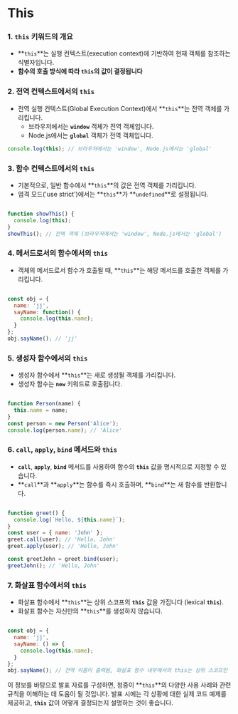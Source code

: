 # This

### **1. `this` 키워드의 개요**

- **`this`**는 실행 컨텍스트(execution context)에 기반하여 현재 객체를 참조하는 식별자입니다.
- **함수의 호출 방식에 따라 `this`의 값이 결정됩니다**

### **2. 전역 컨텍스트에서의 `this`**

- 전역 실행 컨텍스트(Global Execution Context)에서 **`this`**는 전역 객체를 가리킵니다.
    - 브라우저에서는 **`window`** 객체가 전역 객체입니다.
    - Node.js에서는 **`global`** 객체가 전역 객체입니다.

```jsx
console.log(this); // 브라우저에서는 'window', Node.js에서는 'global'

```

### **3. 함수 컨텍스트에서의 `this`**

- 기본적으로, 일반 함수에서 **`this`**의 값은 전역 객체를 가리킵니다.
- 엄격 모드('use strict')에서는 **`this`**가 **`undefined`**로 설정됩니다.

```jsx

function showThis() {
  console.log(this);
}
showThis(); // 전역 객체 (브라우저에서는 'window', Node.js에서는 'global')
```

### **4. 메서드로서의 함수에서의 `this`**

- 객체의 메서드로서 함수가 호출될 때, **`this`**는 해당 메서드를 호출한 객체를 가리킵니다.

```jsx

const obj = {
  name: 'jj',
  sayName: function() {
    console.log(this.name);
  }
};
obj.sayName(); // 'jj'

```

### **5. 생성자 함수에서의 `this`**

- 생성자 함수에서 **`this`**는 새로 생성될 객체를 가리킵니다.
- 생성자 함수는 **`new`** 키워드로 호출됩니다.

```jsx

function Person(name) {
  this.name = name;
}
const person = new Person('Alice');
console.log(person.name); // 'Alice'

```

### **6. `call`, `apply`, `bind` 메서드와 `this`**

- **`call`**, **`apply`**, **`bind`** 메서드를 사용하여 함수의 **`this`** 값을 명시적으로 지정할 수 있습니다.
- **`call`**과 **`apply`**는 함수를 즉시 호출하며, **`bind`**는 새 함수를 반환합니다.

```jsx

function greet() {
  console.log(`Hello, ${this.name}`);
}
const user = { name: 'John' };
greet.call(user); // 'Hello, John'
greet.apply(user); // 'Hello, John'

const greetJohn = greet.bind(user);
greetJohn(); // 'Hello, John'

```

### **7. 화살표 함수에서의 `this`**

- 화살표 함수에서 **`this`**는 상위 스코프의 **`this`** 값을 가집니다 (lexical **`this`**).
- 화살표 함수는 자신만의 **`this`**를 생성하지 않습니다.

```jsx

const obj = {
  name: 'jj',
  sayName: () => {
    console.log(this.name);
  }
};
obj.sayName(); // 전역 이름이 출력됨, 화살표 함수 내부에서의 this는 상위 스코프인 전역 스코프의 this 값을 가짐

```

이 정보를 바탕으로 발표 자료를 구성하면, 청중이 **`this`**의 다양한 사용 사례와 관련 규칙을 이해하는 데 도움이 될 것입니다. 발표 시에는 각 상황에 대한 실제 코드 예제를 제공하고, **`this`** 값이 어떻게 결정되는지 설명하는 것이 좋습니다.
